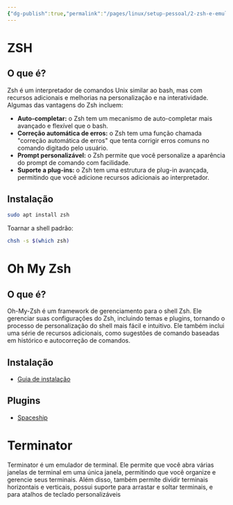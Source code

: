 ```yaml
---
{"dg-publish":true,"permalink":"/pages/linux/setup-pessoal/2-zsh-e-emulador-de-terminal/"}
---
```



# ZSH

## O que é?

Zsh é um interpretador de comandos Unix similar ao bash, mas com recursos adicionais e melhorias na personalização e na interatividade. Algumas das vantagens do Zsh incluem:

- **Auto-completar:** o Zsh tem um mecanismo de auto-completar mais avançado e flexível que o bash.
- **Correção automática de erros:** o Zsh tem uma função chamada "correção automática de erros" que tenta corrigir erros comuns no comando digitado pelo usuário.
- **Prompt personalizável:** o Zsh permite que você personalize a aparência do prompt de comando com facilidade.
- **Suporte a plug-ins:** o Zsh tem uma estrutura de plug-in avançada, permitindo que você adicione recursos adicionais ao interpretador.

## Instalação

```sh
sudo apt install zsh
```

Toarnar a shell padrão:
```sh
chsh -s $(which zsh)
```

# Oh My Zsh

## O que é?

Oh-My-Zsh é um framework de gerenciamento para o shell Zsh. Ele gerenciar suas configurações do Zsh, incluindo temas e plugins, tornando o processo de personalização do shell mais fácil e intuitivo. Ele também inclui uma série de recursos adicionais, como sugestões de comando baseadas em histórico e autocorreção de comandos.

## Instalação

- [Guia de instalação](https://ohmyz.sh/#install)

## Plugins

- [Spaceship](https://github.com/spaceship-prompt/spaceship-prompt)

# Terminator

Terminator é um emulador de terminal. Ele permite que você abra várias janelas de terminal em uma única janela, permitindo que você organize e gerencie seus terminais. Além disso, também permite dividir terminais horizontais e verticais, possui suporte para arrastar e soltar terminais, e para atalhos de teclado personalizáveis

